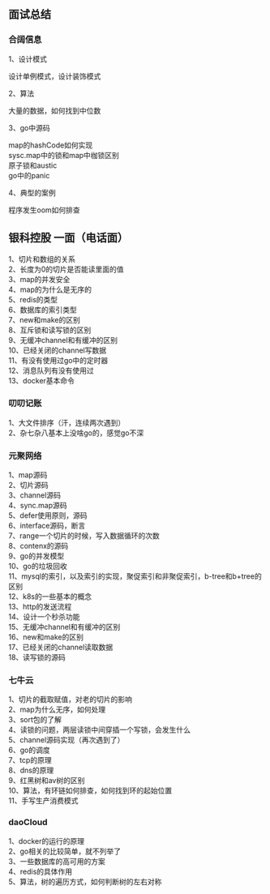 ## 面试总结

### 合阔信息  

1、设计模式  

设计单例模式，设计装饰模式  

2、算法  

大量的数据，如何找到中位数

3、go中源码  

map的hashCode如何实现  
sysc.map中的锁和map中枷锁区别  
原子锁和austic  
go中的panic

4、典型的案例  

程序发生oom如何排查  



## 银科控股 一面（电话面）

1、切片和数组的关系  
2、长度为0的切片是否能读里面的值  
3、map的并发安全  
4、map的为什么是无序的  
5、redis的类型  
6、数据库的索引类型  
7、new和make的区别  
8、互斥锁和读写锁的区别  
9、无缓冲channel和有缓冲的区别  
10、已经关闭的channel写数据  
11、有没有使用过go中的定时器  
12、消息队列有没有使用过  
13、docker基本命令  

### 叨叨记账

1、大文件排序（汗，连续两次遇到）  
2、杂七杂八基本上没啥go的，感觉go不深  

### 元聚网络

1、map源码  
2、切片源码  
3、channel源码  
4、sync.map源码  
5、defer使用原则，源码  
6、interface源码，断言   
7、range一个切片的时候，写入数据循环的次数  
8、contenx的源码  
9、go的并发模型  
10、go的垃圾回收  
11、mysql的索引，以及索引的实现，聚促索引和非聚促索引，b-tree和b+tree的区别  
12、k8s的一些基本的概念  
13、http的发送流程  
14、设计一个秒杀功能  
15、无缓冲channel和有缓冲的区别  
16、new和make的区别  
17、已经关闭的channel读取数据  
18、读写锁的源码  

### 七牛云
1、切片的截取赋值，对老的切片的影响  
2、map为什么无序，如何处理  
3、sort包的了解  
4、读锁的问题，两层读锁中间穿插一个写锁，会发生什么  
5、channel源码实现（再次遇到了）  
6、go的调度  
7、tcp的原理  
8、dns的原理  
9、红黑树和av树的区别  
10、算法，有环链如何排查，如何找到环的起始位置  
11、手写生产消费模式  

### daoCloud

1、docker的运行的原理  
2、go相关的比较简单，就不列举了  
3、一些数据库的高可用的方案  
4、redis的具体作用  
5、算法，树的遍历方式，如何判断树的左右对称  

